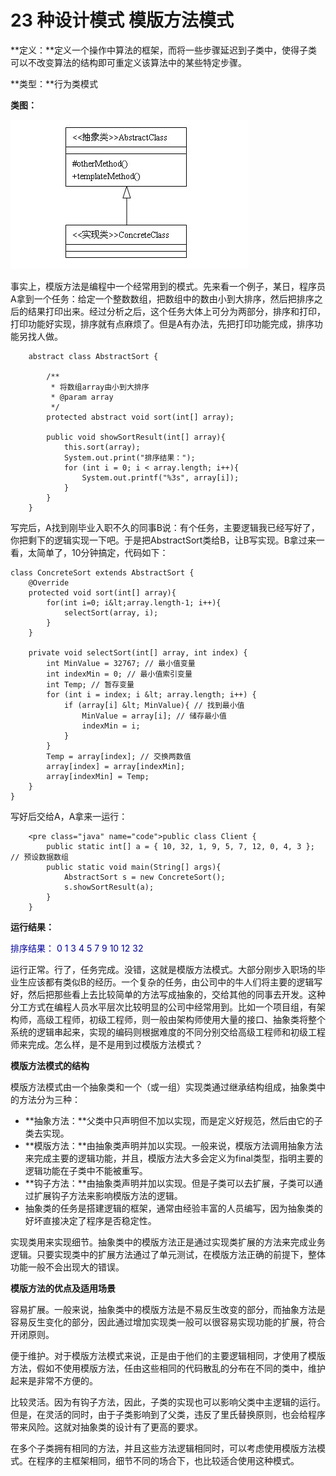 # 23 种设计模式 模版方法模式

**定义：**定义一个操作中算法的框架，而将一些步骤延迟到子类中，使得子类可以不改变算法的结构即可重定义该算法中的某些特定步骤。

**类型：**行为类模式

**类图：**

![template-method-pattern](images/template-method-pattern-1.jpg)

事实上，模版方法是编程中一个经常用到的模式。先来看一个例子，某日，程序员A拿到一个任务：给定一个整数数组，把数组中的数由小到大排序，然后把排序之后的结果打印出来。经过分析之后，这个任务大体上可分为两部分，排序和打印，打印功能好实现，排序就有点麻烦了。但是A有办法，先把打印功能完成，排序功能另找人做。

```
    abstract class AbstractSort {

    	/**
    	 * 将数组array由小到大排序
    	 * @param array
    	 */
    	protected abstract void sort(int[] array);

    	public void showSortResult(int[] array){
    		this.sort(array);
    		System.out.print("排序结果：");
    		for (int i = 0; i < array.length; i++){
    			System.out.printf("%3s", array[i]);
    		}
    	}
    }
```

写完后，A找到刚毕业入职不久的同事B说：有个任务，主要逻辑我已经写好了，你把剩下的逻辑实现一下吧。于是把AbstractSort类给B，让B写实现。B拿过来一看，太简单了，10分钟搞定，代码如下：

```
class ConcreteSort extends AbstractSort {
	@Override
	protected void sort(int[] array){
		for(int i=0; i&lt;array.length-1; i++){
			selectSort(array, i);
		}
	}

	private void selectSort(int[] array, int index) {
		int MinValue = 32767; // 最小值变量
		int indexMin = 0; // 最小值索引变量
		int Temp; // 暂存变量
		for (int i = index; i &lt; array.length; i++) {
			if (array[i] &lt; MinValue){ // 找到最小值
				MinValue = array[i]; // 储存最小值
				indexMin = i; 
			}
		}
		Temp = array[index]; // 交换两数值
		array[index] = array[indexMin];
		array[indexMin] = Temp;
	}
}
```


写好后交给A，A拿来一运行：

```
    <pre class="java" name="code">public class Client {
	    public static int[] a = { 10, 32, 1, 9, 5, 7, 12, 0, 4, 3 }; // 预设数据数组
	    public static void main(String[] args){
		    AbstractSort s = new ConcreteSort();
		    s.showSortResult(a);
	    }
    }
```

**运行结果：**

<span style="color:#000099">排序结果： 0 1 3 4 5 7 9 10 12 32</span>

 运行正常。行了，任务完成。没错，这就是模版方法模式。大部分刚步入职场的毕业生应该都有类似B的经历。一个复杂的任务，由公司中的牛人们将主要的逻辑写好，然后把那些看上去比较简单的方法写成抽象的，交给其他的同事去开发。这种分工方式在编程人员水平层次比较明显的公司中经常用到。比如一个项目组，有架构师，高级工程师，初级工程师，则一般由架构师使用大量的接口、抽象类将整个系统的逻辑串起来，实现的编码则根据难度的不同分别交给高级工程师和初级工程师来完成。怎么样，是不是用到过模版方法模式？

**模版方法模式的结构**

模版方法模式由一个抽象类和一个（或一组）实现类通过继承结构组成，抽象类中的方法分为三种：

*   **抽象方法：**父类中只声明但不加以实现，而是定义好规范，然后由它的子类去实现。
*   **模版方法：**由抽象类声明并加以实现。一般来说，模版方法调用抽象方法来完成主要的逻辑功能，并且，模版方法大多会定义为final类型，指明主要的逻辑功能在子类中不能被重写。
*   **钩子方法：**由抽象类声明并加以实现。但是子类可以去扩展，子类可以通过扩展钩子方法来影响模版方法的逻辑。
*   抽象类的任务是搭建逻辑的框架，通常由经验丰富的人员编写，因为抽象类的好坏直接决定了程序是否稳定性。

 实现类用来实现细节。抽象类中的模版方法正是通过实现类扩展的方法来完成业务逻辑。只要实现类中的扩展方法通过了单元测试，在模版方法正确的前提下，整体功能一般不会出现大的错误。

**模版方法的优点及适用场景**

 容易扩展。一般来说，抽象类中的模版方法是不易反生改变的部分，而抽象方法是容易反生变化的部分，因此通过增加实现类一般可以很容易实现功能的扩展，符合开闭原则。

 便于维护。对于模版方法模式来说，正是由于他们的主要逻辑相同，才使用了模版方法，假如不使用模版方法，任由这些相同的代码散乱的分布在不同的类中，维护起来是非常不方便的。

 比较灵活。因为有钩子方法，因此，子类的实现也可以影响父类中主逻辑的运行。但是，在灵活的同时，由于子类影响到了父类，违反了里氏替换原则，也会给程序带来风险。这就对抽象类的设计有了更高的要求。

 在多个子类拥有相同的方法，并且这些方法逻辑相同时，可以考虑使用模版方法模式。在程序的主框架相同，细节不同的场合下，也比较适合使用这种模式。
